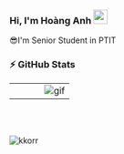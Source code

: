 ### Hi, I'm Hoàng Anh <img src="https://media.giphy.com/media/hvRJCLFzcasrR4ia7z/giphy.gif" width="25px">


😎I'm Senior Student in PTIT


### :zap: GitHub Stats

<table>
<tr>
  <td width="48%">
   
  </td>
  <td width="52%"><img alt="gif" align="right" src="https://media3.giphy.com/media/3wqWPVpbGjSApVUPKr/giphy.gif"/></td>
</tr>
<table>



<br />
<br />

<p align="left"><img src="https://komarev.com/ghpvc/?username=kkorr&label=Profile%20views&color=blue&style=flat" alt="kkorr"/></p>

